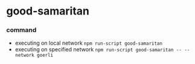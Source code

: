 # good-samaritan
### command
- executing on local network
    `npm run-script good-samaritan`
- executing on specified network
    `npm run-script good-samaritan -- --network goerli`
